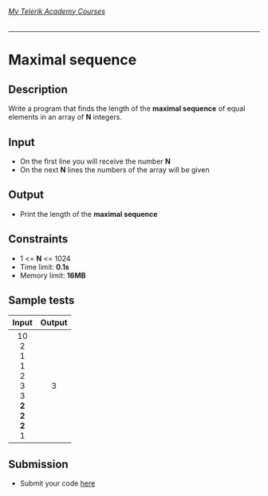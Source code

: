 ###### [My Telerik Academy Courses](https://github.com/nikolovdeyan/TelerikAcademy) 
-------------------------------------

Maximal sequence
============================

## Description
Write a program that finds the length of the **maximal sequence** of equal elements in an array of **N** integers.

## Input
- On the first line you will receive the number **N**
- On the next **N** lines the numbers of the array will be given

## Output
- Print the length of the **maximal sequence**

## Constraints
- 1 <= **N** <= 1024
- Time limit: **0.1s**
- Memory limit: **16MB**

## Sample tests

| Input                                                    | Output |
|:--------------------------------------------------------:|:------:|
| 10<br>2<br>1<br>1<br>2<br>3<br>3<br>**2<br>2<br>2**<br>1 | 3      |

## Submission
- Submit your code [here](http://bgcoder.com/Contests/Compete/Index/315#3)
